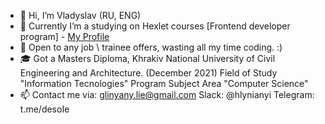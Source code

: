 - 👋 Hi, I’m Vladyslav (RU, ENG)
- 👀 Currently I’m a studying on Hexlet courses [Frontend developer program] - <a href="https://ru.hexlet.io/u/glinyany">My Profile</a>
- 💞️ Open to any job \ trainee offers, wasting all my time coding. :)
- 🎓 Got a Masters Diploma, Khrakiv National University of Civil Engineering and Architecture. (December 2021)
        Field of Study "Information Tecnologies"
        Program Subject Area "Computer Science"
- 📫 Contact me via:
        glinyany.lie@gmail.com
        Slack: @hlynianyi
        Telegram: t.me/desoIe

<!---
glinyany/glinyany is a ✨ special ✨ repository because its `README.md` (this file) appears on your GitHub profile.
You can click the Preview link to take a look at your changes.
--->
